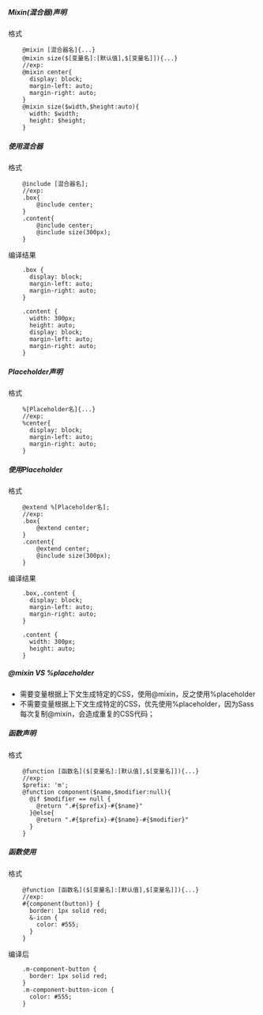 ##### Mixin(混合器)声明
格式
```
    @mixin [混合器名]{...}
    @mixin size($[变量名]:[默认值],$[变量名]]){...}
    //exp:
    @mixin center{
      display: block;
      margin-left: auto;
      margin-right: auto;
    }
    @mixin size($width,$height:auto){
      width: $width;
      height: $height;
    }
```
##### 使用混合器
格式
```
    @include [混合器名];
    //exp:
    .box{
        @include center;
    }
    .content{
        @include center;
        @include size(300px);
    }
```
编译结果
```
    .box {
      display: block;
      margin-left: auto;
      margin-right: auto;
    }
    
    .content {
      width: 300px;
      height: auto;
      display: block;
      margin-left: auto;
      margin-right: auto;
    }
```
##### Placeholder声明
格式
```
    %[Placeholder名]{...}
    //exp:
    %center{
      display: block;
      margin-left: auto;
      margin-right: auto;
    }
```

##### 使用Placeholder
格式
```
    @extend %[Placeholder名];
    //exp:
    .box{
        @extend center;
    }
    .content{
        @extend center;
        @include size(300px);
    }
```
编译结果
```
    .box,.content {
      display: block;
      margin-left: auto;
      margin-right: auto;
    }
    
    .content {
      width: 300px;
      height: auto;
    }
```

##### @mixin VS %placeholder

+ 需要变量根据上下文生成特定的CSS，使用@mixin，反之使用%placeholder
+ 不需要变量根据上下文生成特定的CSS，优先使用%placeholder，因为Sass每次复制@mixin，会造成重复的CSS代码；

##### 函数声明
格式
```
    @function [函数名]($[变量名]:[默认值],$[变量名]]){...}
    //exp:
    $prefix: 'm';
    @function component($name,$modifier:null){
      @if $modifier == null {
        @return ".#{$prefix}-#{$name}"
      }@else{
        @return ".#{$prefix}-#{$name}-#{$modifier}"
      }
    }
```
##### 函数使用
格式
```
    @function [函数名]($[变量名]:[默认值],$[变量名]]){...}
    //exp:
    #{component(button)} {
      border: 1px solid red;
      &-icon {
        color: #555;
      }
    }
```
编译后
```
    .m-component-button {
      border: 1px solid red;
    }
    .m-component-button-icon {
      color: #555;
    }
```